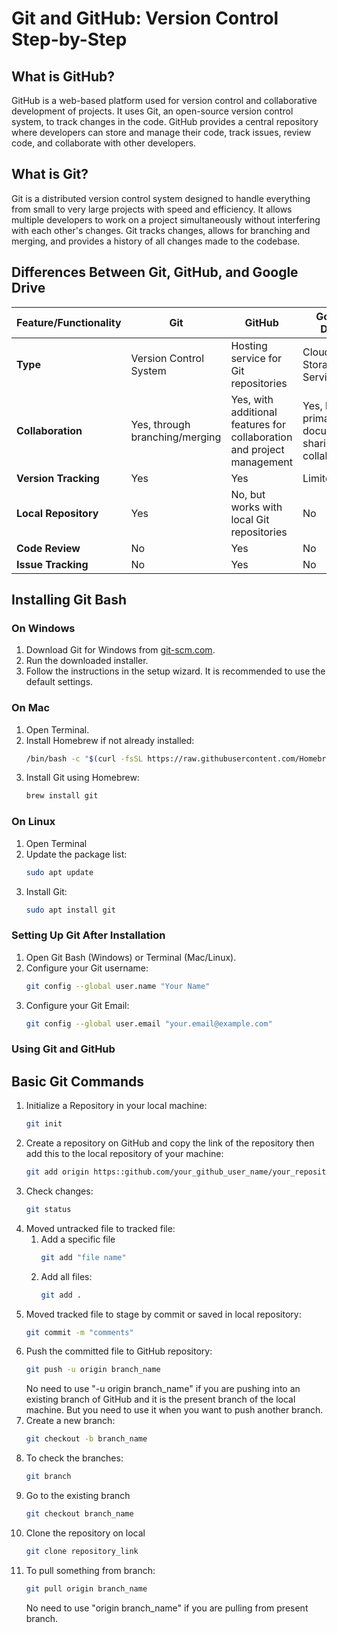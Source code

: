 # Git and GitHub: Version Control Step-by-Step

## What is GitHub?

GitHub is a web-based platform used for version control and collaborative development of projects. It uses Git, an open-source version control system, to track changes in the code. GitHub provides a central repository where developers can store and manage their code, track issues, review code, and collaborate with other developers.

## What is Git?

Git is a distributed version control system designed to handle everything from small to very large projects with speed and efficiency. It allows multiple developers to work on a project simultaneously without interfering with each other's changes. Git tracks changes, allows for branching and merging, and provides a history of all changes made to the codebase.

## Differences Between Git, GitHub, and Google Drive

| Feature/Functionality | Git                          | GitHub                        | Google Drive                    |
|-----------------------|------------------------------|-------------------------------|---------------------------------|
| **Type**              | Version Control System       | Hosting service for Git repositories | Cloud Storage Service           |
| **Collaboration**     | Yes, through branching/merging | Yes, with additional features for collaboration and project management | Yes, but primarily for document sharing and collaboration |
| **Version Tracking**  | Yes                          | Yes                           | Limited                         |
| **Local Repository**  | Yes                          | No, but works with local Git repositories | No                              |
| **Code Review**       | No                           | Yes                           | No                              |
| **Issue Tracking**    | No                           | Yes                           | No                              |

## Installing Git Bash

### On Windows

1. Download Git for Windows from [git-scm.com](https://git-scm.com/download/win).
2. Run the downloaded installer.
3. Follow the instructions in the setup wizard. It is recommended to use the default settings.

### On Mac

1. Open Terminal.
2. Install Homebrew if not already installed:
   ```sh
   /bin/bash -c "$(curl -fsSL https://raw.githubusercontent.com/Homebrew/install/HEAD/install.sh)"
3. Install Git using Homebrew:
   ```sh
   brew install git
   ```
### On Linux
1. Open Terminal
2. Update the package list:
   ```sh
   sudo apt update
   ```
3. Install Git:
   ```sh
   sudo apt install git
   ```
### Setting Up Git After Installation
1. Open Git Bash (Windows) or Terminal (Mac/Linux).
2. Configure your Git username:
   ```sh
   git config --global user.name "Your Name"
   ```
3. Configure your Git Email:
   ```sh
   git config --global user.email "your.email@example.com"
   ```

### Using Git and GitHub
## Basic Git Commands
1. Initialize a Repository in your local machine:
   ```sh
   git init
   ```
2. Create a repository on GitHub and copy the link of the repository then add this to the local repository of your machine:
   ```sh
   git add origin https::github.com/your_github_user_name/your_repository_name
   ```
3. Check changes:
   ```sh
   git status
   ```
4. Moved untracked file to tracked file:
   1. Add a specific file
      ```sh
      git add "file name"
      ```
   2. Add all files:
      ```sh
      git add .
      ```
5. Moved tracked file to stage by commit or saved in local repository:
   ```sh
   git commit -m "comments"
   ```
6. Push the committed file to GitHub repository:
   ```sh
   git push -u origin branch_name
   ```
   No need to use "-u origin branch_name" if you are pushing into an existing branch of GitHub and it is the present branch of the local machine. But you need to use it when you want to push another branch.
7. Create a new branch:
   ```sh
   git checkout -b branch_name
   ```
8. To check the branches:
   ```sh
   git branch
   ```
9. Go to the existing branch
   ```sh
   git checkout branch_name
   ```
10. Clone the repository on local
    ```sh
    git clone repository_link
    ```
11. To pull something from branch:
    ```sh
    git pull origin branch_name
    ```
    No need to use "origin branch_name" if you are pulling from present branch.


      

  
